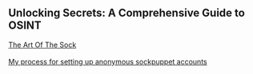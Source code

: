 ## Unlocking Secrets: A Comprehensive Guide to OSINT

[The Art Of The Sock](https://www.secjuice.com/the-art-of-the-sock-osint-humint/)
<br></br>
[My process for setting up anonymous sockpuppet accounts](https://www.reddit.com/r/OSINT/comments/dp70jr/my_process_for_setting_up_anonymous_sockpuppet/)
<br></br>
[]()
<br></br>
[]()
<br></br>
[]()
<br></br>
[]()
<br></br>
[]()
<br></br>
[]()
